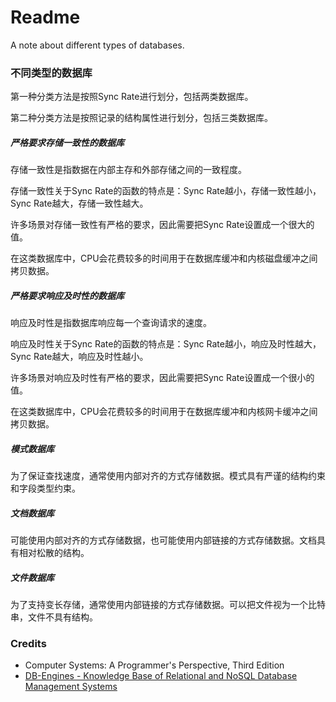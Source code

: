 # Readme
A note about different types of databases.

### 不同类型的数据库

第一种分类方法是按照Sync Rate进行划分，包括两类数据库。

第二种分类方法是按照记录的结构属性进行划分，包括三类数据库。

##### 严格要求存储一致性的数据库

存储一致性是指数据在内部主存和外部存储之间的一致程度。

存储一致性关于Sync Rate的函数的特点是：Sync Rate越小，存储一致性越小，Sync Rate越大，存储一致性越大。

许多场景对存储一致性有严格的要求，因此需要把Sync Rate设置成一个很大的值。

在这类数据库中，CPU会花费较多的时间用于在数据库缓冲和内核磁盘缓冲之间拷贝数据。

##### 严格要求响应及时性的数据库

响应及时性是指数据库响应每一个查询请求的速度。

响应及时性关于Sync Rate的函数的特点是：Sync Rate越小，响应及时性越大，Sync Rate越大，响应及时性越小。

许多场景对响应及时性有严格的要求，因此需要把Sync Rate设置成一个很小的值。

在这类数据库中，CPU会花费较多的时间用于在数据库缓冲和内核网卡缓冲之间拷贝数据。

##### 模式数据库
为了保证查找速度，通常使用内部对齐的方式存储数据。模式具有严谨的结构约束和字段类型约束。

##### 文档数据库
可能使用内部对齐的方式存储数据，也可能使用内部链接的方式存储数据。文档具有相对松散的结构。

##### 文件数据库
为了支持变长存储，通常使用内部链接的方式存储数据。可以把文件视为一个比特串，文件不具有结构。

### Credits
- Computer Systems: A Programmer's Perspective, Third Edition
- [DB-Engines - Knowledge Base of Relational and NoSQL Database Management Systems](https://db-engines.com/)
